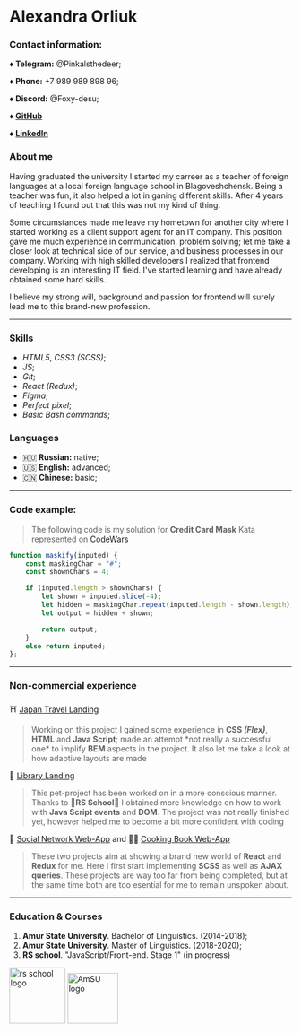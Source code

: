 # Alexandra Orliuk 

### Contact information:
  ♦ **Telegram:** @Pinkalsthedeer;

  ♦ **Phone:** +7 989 989 898 96;

  ♦ **Discord:**  @Foxy-desu;

  ♦ [**GitHub**](https://github.com/Foxy-desu)

  ♦ [**LinkedIn**](https://ru.linkedin.com/in/alexandra-orliuk)

### About me
  Having graduated the university I started my carreer as a teacher of foreign languages at a local foreign language school in Blagoveshchensk. Being a teacher was fun, it also helped a lot in ganing different skills. After 4 years of teaching I found out that this was not my kind of thing.

  Some circumstances made me leave my hometown for another city where I started working as a client support agent for an IT company. This position gave me much experience in communication, problem solving; let me take a closer look at technical side of our service, and business processes in our company. Working with high skilled developers I realized that frontend developing is an interesting IT field. I've started learning and have already obtained some hard skills.

  I believe my strong will, background and passion for frontend will surely lead me to this brand-new profession.

----------------------------------------------------------------------------------------------------------------------------------------------------------------------------------------------------

### Skills 
- _HTML5_, _CSS3 (SCSS)_;
- _JS_;
- _Git_;
- _React (Redux)_;
- _Figma_;
- _Perfect pixel_;
- _Basic Bash commands_;

### Languages
- 🇷🇺 __Russian:__ native;
- 🇺🇸 __English:__ advanced;
- 🇨🇳 __Chinese:__ basic;

----------------------------------------------------------------------------------------------------------------------------------------------------------------------------------------------------

### Code example:
> The following code is my solution for **Credit Card Mask** Kata represented on [CodeWars](https://www.codewars.com/kata/5412509bd436bd33920011bc)

```javascript
function maskify(inputed) {
    const maskingChar = "#";
    const shownChars = 4;

    if (inputed.length > shownChars) {
        let shown = inputed.slice(-4);
        let hidden = maskingChar.repeat(inputed.length - shown.length);
        let output = hidden + shown;

        return output;
    }
    else return inputed;
};
```
----------------------------------------------------------------------------------------------------------------------------------------------------------------------------------------------------

### Non-commercial experience
 ⛩ [Japan Travel Landing](https://github.com/Foxy-desu/Japan_travel_landing)
   
> Working on this project I gained some experience in **CSS _(Flex)_**, **HTML** and **Java Script**;
made an attempt \*not really a successful one\* to implify **BEM** aspects in the project. It also let me take a look at how adaptive layouts are made

📖 [Library Landing](https://github.com/Foxy-desu/Library-landing-project)
   
> This pet-project has been worked on in a more conscious manner. Thanks to 💖**RS School**💖 I obtained more knowledge on how to work with **Java Script events** and **DOM**. The project was not really finished yet, however helped me to become a bit more confident with coding

💬 [Social Network Web-App](https://github.com/Foxy-desu/my-app)
and
👨‍🍳 [Cooking Book Web-App](https://github.com/Foxy-desu/bookery) 

>These two projects aim at showing a brand new world of **React** and **Redux** for me. Here I first start implementing **SCSS** as well as **AJAX queries**. These projects are way too far from being completed, but at the same time both are too esential for me to remain unspoken about.

----------------------------------------------------------------------------------------------------------------------------------------------------------------------------------------------------

### Education & Courses

1. **Amur State University**. Bachelor of Linguistics. (2014-2018); 
2. **Amur State University**. Master of Linguistics. (2018-2020);
3. **RS school**. "JavaScript/Front-end. Stage 1" (in progress)

<img width="100px" height="100px" alt="rs school logo" src="https://rs.school/images/partners/logo-rs.svg"/>  <img width="90px" height="90px" alt="AmSU logo" src="https://moodle.amursu.ru/pluginfile.php/1/core_admin/logocompact/300x300/1686614604/AmSU_Logo_Block_2020_RU%20%281%29-svg%20%281%29.png"/>


